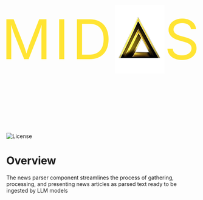 <div style="display: flex; align-items: center; justify-content: center;font-size: 145px; letter-spacing: 8px; color: #ffe433">
  <p>MID</p>
  <img src="docs/assets/midas_logo.png" height="180" width="130">
  <p>S</p>
</div>

![License](https://img.shields.io/badge/License-Apache%202.0-blue)

# Overview
The news parser component streamlines the process of gathering, processing, and presenting news articles as parsed text ready to be ingested by LLM models